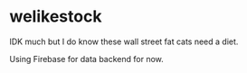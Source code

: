 # welikestock

IDK much but I do know these wall street fat cats need a diet.

Using Firebase for data backend for now.
